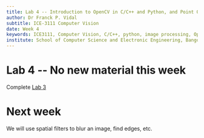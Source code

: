 ```yaml
---
title: Lab 4 -- Introduction to OpenCV in C/C++ and Python, and Point Operators.
author: Dr Franck P. Vidal
subtitle: ICE-3111 Computer Vision
date: Week 4
keywords: ICE3111, Computer Vision, C/C++, python, image processing, OpenCV, Bangor University, School of Computer Science and Electronic Engineering
institute: School of Computer Science and Electronic Engineering, Bangor University
---
```


# Lab 4 -- No new material this week

Complete [Lab 3](../Lab-03/)

# Next week

We will use spatial filters to blur an image, find edges, etc.
